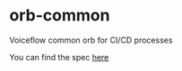 # orb-common
Voiceflow common orb for CI/CD processes

You can find the spec [here](https://circleci.com/developer/orbs/orb/voiceflow/common#executors-build-executor)
